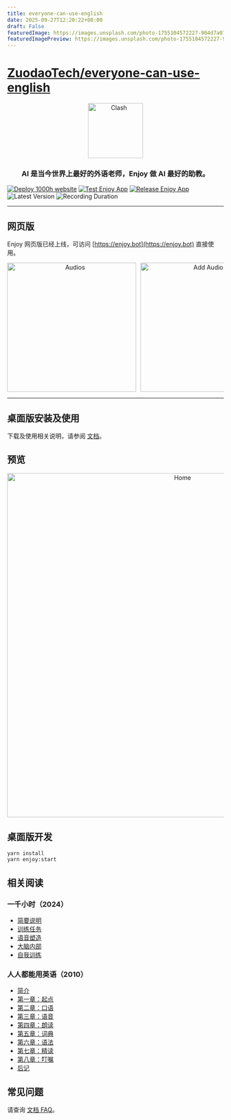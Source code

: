 ```yaml
---
title: everyone-can-use-english
date: 2025-09-27T12:20:22+08:00
draft: False
featuredImage: https://images.unsplash.com/photo-1755104572227-904d7a0758fb?ixid=M3w0NjAwMjJ8MHwxfHJhbmRvbXx8fHx8fHx8fDE3NTg5NDY4MTN8&ixlib=rb-4.1.0
featuredImagePreview: https://images.unsplash.com/photo-1755104572227-904d7a0758fb?ixid=M3w0NjAwMjJ8MHwxfHJhbmRvbXx8fHx8fHx8fDE3NTg5NDY4MTN8&ixlib=rb-4.1.0
---
```


# [ZuodaoTech/everyone-can-use-english](https://github.com/ZuodaoTech/everyone-can-use-english)

<div align="center">
  <img src="./enjoy/assets/icon.png" alt="Clash" width="128" />
</div>

<h3 align="center">
AI 是当今世界上最好的外语老师，Enjoy 做 AI 最好的助教。
</h3>

[![Deploy 1000h website](https://github.com/ZuodaoTech/everyone-can-use-english/actions/workflows/deploy-1000h.yml/badge.svg)](https://github.com/ZuodaoTech/everyone-can-use-english/actions/workflows/deploy-1000h.yml)
[![Test Enjoy App](https://github.com/ZuodaoTech/everyone-can-use-english/actions/workflows/test-enjoy-app.yml/badge.svg)](https://github.com/ZuodaoTech/everyone-can-use-english/actions/workflows/test-enjoy-app.yml)
[![Release Enjoy App](https://github.com/ZuodaoTech/everyone-can-use-english/actions/workflows/release-enjoy-app.yml/badge.svg)](https://github.com/ZuodaoTech/everyone-can-use-english/actions/workflows/release-enjoy-app.yml)
![Latest Version](https://img.shields.io/badge/dynamic/json?url=https%3A%2F%2Fenjoy.bot%2Fapi%2Fconfig%2Fapp_version&query=%24.version&label=Latest&link=https%3A%2F%2F1000h.org%2Fenjoy-app%2Finstall.html)
![Recording Duration](https://img.shields.io/endpoint?url=https%3A%2F%2Fenjoy.bot%2Fapi%2Fbadges%2Frecordings)

---

## 网页版

Enjoy 网页版已经上线，可访问 [https://enjoy.bot](https://enjoy.bot) 直接使用。

<div align="center" style="display:flex;overflow:auto;gap:10px;">
  <img src="./enjoy/snapshots/web-audios.jpg" alt="Audios" width="300" />
  <img src="./enjoy/snapshots/web-add-audio.jpg" alt="Add Audio" width="300" />
  <img src="./enjoy/snapshots/web-audio-shadow.jpg" alt="Shadow" width="300" />
  <img src="./enjoy/snapshots/web-audio-assessment.jpg" alt="Assessment" width="300" />
  <img src="./enjoy/snapshots/web-new-chat.jpg" alt="New Chat" width="300" />
  <img src="./enjoy/snapshots/web-chat.jpg" alt="Chat" width="300" />
</div>

---

## 桌面版安装及使用

下载及使用相关说明，请参阅 [文档](https://1000h.org/enjoy-app/)。

## 预览

<div align="center" style="display:flex;overflow:auto;">
  <img src="./enjoy/snapshots/home.png" alt="Home" width="800" />

  <img src="./enjoy/snapshots/shadow.png" alt="Home" width="800" />

  <img src="./enjoy/snapshots/assessment.png" alt="Home" width="800" />

  <img src="./enjoy/snapshots/document.png" alt="Home" width="800" />

  <img src="./enjoy/snapshots/chat.png" alt="Home" width="800" />
</div>

## 桌面版开发

```bash
yarn install
yarn enjoy:start
```

## 相关阅读

### 一千小时（2024）

- [简要说明](https://1000h.org/intro.html)
- [训练任务](https://1000h.org/training-tasks/kick-off.html)
- [语音塑造](https://1000h.org/sounds-of-american-english/0-intro.html)
- [大脑内部](https://1000h.org/in-the-brain/01-inifinite.html)
- [自我训练](https://1000h.org/self-training/00-intro.html)

### 人人都能用英语（2010）

- [简介](./book/README.md)
- [第一章：起点](./book/chapter1.md)
- [第二章：口语](./book/chapter2.md)
- [第三章：语音](./book/chapter3.md)
- [第四章：朗读](./book/chapter4.md)
- [第五章：词典](./book/chapter5.md)
- [第六章：语法](./book/chapter6.md)
- [第七章：精读](./book/chapter7.md)
- [第八章：叮嘱](./book/chapter8.md)
- [后记](./book/end.md)

## 常见问题

请查询 [文档 FAQ](https://1000h.org/enjoy-app/faq.html)。
